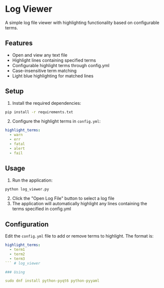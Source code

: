 # Log Viewer

A simple log file viewer with highlighting functionality based on configurable terms.

## Features

- Open and view any text file
- Highlight lines containing specified terms
- Configurable highlight terms through config.yml
- Case-insensitive term matching
- Light blue highlighting for matched lines

## Setup

1. Install the required dependencies:
```bash
pip install -r requirements.txt
```

2. Configure the highlight terms in `config.yml`:
```yaml
highlight_terms:
  - warn
  - err
  - fatal
  - alert
  - fail
```

## Usage

1. Run the application:
```bash
python log_viewer.py
```

2. Click the "Open Log File" button to select a log file
3. The application will automatically highlight any lines containing the terms specified in config.yml

## Configuration

Edit the `config.yml` file to add or remove terms to highlight. The format is:
```yaml
highlight_terms:
  - term1
  - term2
  - term3
``` # log_viewer

### Using 

sudo dnf install python-pyqt6 python-pyyaml